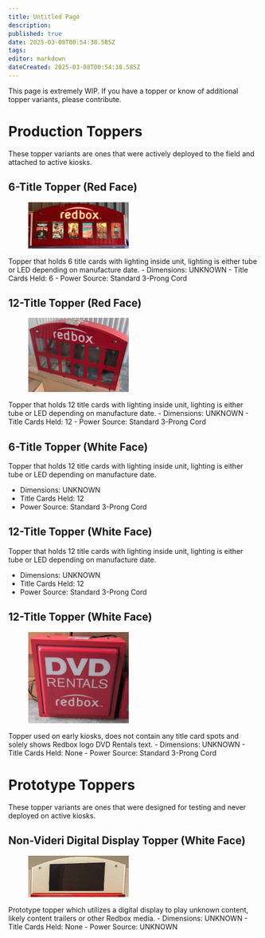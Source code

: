 ```yaml
---
title: Untitled Page
description: 
published: true
date: 2025-03-08T00:54:38.585Z
tags: 
editor: markdown
dateCreated: 2025-03-08T00:54:38.585Z
---
```


This page is extremely WIP. If you have a topper or know of additional topper variants, please contribute.

# Production Toppers
These topper variants are ones that were actively deployed to the field and attached to active kiosks.

## 6-Title Topper (Red Face)
<figure class="image image_resized" style="width:40%;"><img src="/6-title_topper.jpg"></figure>
Topper that holds 6 title cards with lighting inside unit, lighting is either tube or LED depending on manufacture date.
  - Dimensions: UNKNOWN
  - Title Cards Held: 6
  - Power Source: Standard 3-Prong Cord

## 12-Title Topper (Red Face)
<figure class="image image_resized" style="width:40%;"><img src="/12-title_topper.jpg"></figure>
Topper that holds 12 title cards with lighting inside unit, lighting is either tube or LED depending on manufacture date.
  - Dimensions: UNKNOWN
  - Title Cards Held: 12
  - Power Source: Standard 3-Prong Cord
  
## 6-Title Topper (White Face)
Topper that holds 12 title cards with lighting inside unit, lighting is either tube or LED depending on manufacture date.
  - Dimensions: UNKNOWN
  - Title Cards Held: 12
  - Power Source: Standard 3-Prong Cord
  
## 12-Title Topper (White Face)
Topper that holds 12 title cards with lighting inside unit, lighting is either tube or LED depending on manufacture date.
  - Dimensions: UNKNOWN
  - Title Cards Held: 12
  - Power Source: Standard 3-Prong Cord
  
  ## 12-Title Topper (White Face)
<figure class="image image_resized" style="width:40%;"><img src="/classic_topper.jpg"></figure>
Topper used on early kiosks, does not contain any title card spots and solely shows Redbox logo DVD Rentals text.
  - Dimensions: UNKNOWN
  - Title Cards Held: None
  - Power Source: Standard 3-Prong Cord
  
# Prototype Toppers
These topper variants are ones that were designed for testing and never deployed on active kiosks.

## Non-Videri Digital Display Topper (White Face)
<figure class="image image_resized" style="width:40%;"><img src="/prototype_non-videri_display_topper.jpg"></figure>
Prototype topper which utilizes a digital display to play unknown content, likely content trailers or other Redbox media.
  - Dimensions: UNKNOWN
  - Title Cards Held: None
  - Power Source: UNKNOWN


